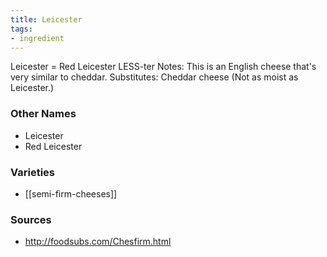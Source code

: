 ```yaml
---
title: Leicester
tags:
- ingredient
---
```

Leicester = Red Leicester LESS-ter Notes: This is an English cheese that's very similar to cheddar. Substitutes: Cheddar cheese (Not as moist as Leicester.)

### Other Names

* Leicester
* Red Leicester

### Varieties

* [[semi-firm-cheeses]]

### Sources
* http://foodsubs.com/Chesfirm.html
